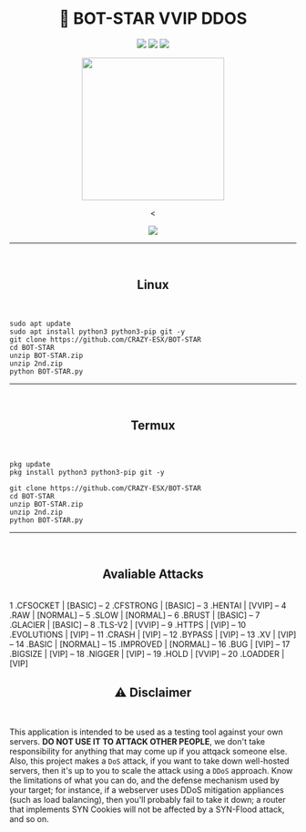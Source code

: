 <h1 align="center">📡 BOT-STAR VVIP DDOS</h1> 
<div align="center">

<img src="https://img.shields.io/badge/Made%20with-Python And Nodejs-1f425f.svg"> <img src="https://img.shields.io/github/forks/CRAZY-ESX/BOT-STAR?style=social"> <img src="https://img.shields.io/github/stars/CRAZY-ESX/BOT-STAR?style=social">

</div>

<p align="center">
  <img src="img/logo.png" width="250" height="250">
</p>

<div align="center">
  <
</div>
<p align="center">
  <img src="img/preview.gif">

  ---
<div align="center">
  <br>
  <h2>Linux</h2><br>
</div>

```
sudo apt update
sudo apt install python3 python3-pip git -y
git clone https://github.com/CRAZY-ESX/BOT-STAR
cd BOT-STAR 
unzip BOT-STAR.zip
unzip 2nd.zip
python BOT-STAR.py

```

---
<div align="center">
  <br>
    <h2>Termux</h2><br>
</div>

```
pkg update
pkg install python3 python3-pip git -y

git clone https://github.com/CRAZY-ESX/BOT-STAR
cd BOT-STAR 
unzip BOT-STAR.zip
unzip 2nd.zip
python BOT-STAR.py

```

---
<br>

<div align="center">
  <h2>Avaliable Attacks</h2><br>
</div>
                                         1 .CFSOCKET | [BASIC]
–                                        2 .CFSTRONG | [BASIC]
–                                        3 .HENTAI | [VVIP]
–                                        4 .RAW | [NORMAL]
–                                        5 .SLOW | [NORMAL]
–                                        6 .BRUST | [BASIC]
–                                        7 .GLACIER | [BASIC]
–                                        8 .TLS-V2 | [VVIP]
–                                        9 .HTTPS | [VIP]
–                                       10 .EVOLUTIONS | [VIP]
–                                       11 .CRASH | [VIP]
–                                       12 .BYPASS | [VIP]
–                                       13 .XV | [VIP]
–                                       14 .BASIC | [NORMAL]
–                                       15 .IMPROVED | [NORMAL]
–                                       16 .BUG | [VIP]
–                                       17 .BIGSIZE | [VIP]
–                                       18 .NIGGER | [VIP]
–                                       19 .HOLD | [VVIP]
–                                       20 .LOADDER | [VIP]

<br>

<div align="center">
  <h2>⚠ Disclaimer</h2><br>
</div>

This application is intended to be used as a testing tool against your own servers. **DO NOT USE IT TO ATTACK OTHER PEOPLE**, we don't take responsibility for anything that may come up if you attqack someone else. Also, this project makes a `DoS` attack, if you want to take down well-hosted servers, then it's up to you to scale the attack using a `DDoS` approach. Know the limitations of what you can do, and the defense mechanism used by your target; for instance, if a webserver uses DDoS mitigation appliances (such as load balancing), then you'll probably fail to take it down; a router that implements SYN Cookies will not be affected by a SYN-Flood attack, and so on.

